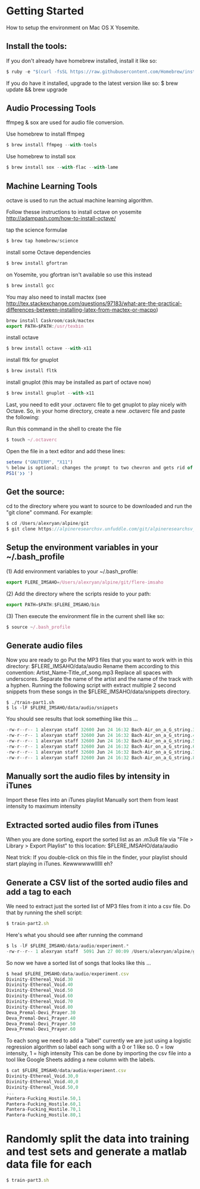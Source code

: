 
# Getting Started

How to setup the environment on Mac OS X Yosemite.


## Install the tools:


If you don't already have homebrew installed, install it like so:
```javascript
$ ruby -e "$(curl -fsSL https://raw.githubusercontent.com/Homebrew/install/master/install)"
```
If you do have it installed, upgrade to the latest version like so:
$ brew update && brew upgrade


## Audio Processing Tools
 ffmpeg & sox are used for audio file conversion.

Use homebrew to install ffmpeg
```javascript
$ brew install ffmpeg --with-tools
```

Use homebrew to install sox
```javascript
$ brew install sox --with-flac --with-lame
```

## Machine Learning Tools
octave is used to run the actual machine learning algorithm.

Follow thesse instructions to install octave on yosemite
http://adampash.com/how-to-install-octave/

tap the science formulae
```javascript
$ brew tap homebrew/science
```

install some Octave dependencies
```javascript
$ brew install gfortran
```

on Yosemite, you gfortran isn't available so use this instead
```javascript
$ brew install gcc
```

You may also need to install mactex
(see http://tex.stackexchange.com/questions/97183/what-are-the-practical-differences-between-installing-latex-from-mactex-or-macpo)

```javascript
brew install Caskroom/cask/mactex
export PATH=$PATH:/usr/texbin
```

install octave
```javascript
$ brew install octave --with-x11
```

install fltk for gnuplot
```javascript
$ brew install fltk
```

install gnuplot (this may be installed as part of octave now)
```javascript
$ brew install gnuplot --with-x11
```

Last, you need to edit your .octaverc file to get gnuplot to play nicely with Octave. So, in your home directory, create a new .octaverc file and paste the following:

Run this command in the shell to create the file
```javascript
$ touch ~/.octaverc
```

Open the file in a text editor and add these lines:
```javascript
setenv ("GNUTERM", "X11")
% below is optional; changes the prompt to two chevron and gets rid of the long Octave x.x.x >> prompt
PS1('❯❯ ')
```


## Get the source:
cd to the directory where you want to source to be downloaded and
run the "git clone" command.
For example:
```javascript
$ cd /Users/alexryan/alpine/git
$ git clone https://alpineresearchsv.unfuddle.com/git/alpineresearchsv_machine-learning/ flere-imsaho
```


## Setup the environment variables in your ~/.bash_profile

(1) Add environment variables to your ~/.bash_profile:
```javascript
export FLERE_IMSAHO=/Users/alexryan/alpine/git/flere-imsaho
```
(2) Add the directory where the scripts reside to your path:
```javascript
export PATH=$PATH:$FLERE_IMSAHO/bin
```
(3) Then execute the environment file in the current shell like so:
```javascript
$ source ~/.bash_profile
```


## Generate audio files
Now you are ready to go
Put the MP3 files that you want to work with in this directory:
$FLERE_IMSAHO/data/audio
Rename them according to this convention:
Artist_Name-Title_of_song.mp3
Replace all spaces with underscores.
Separate the name of the artist and the name of the track with a hyphen.
Running the following script with extract multiple 2 second snippets from
these songs in the $FLERE_IMSAHO/data/snippets directory.

```javascript$ cd $FLERE_IMSAHO/bin
$ ./train-part1.sh
$ ls -lF $FLERE_IMSAHO/data/audio/snippets
```

You should see results that look something like this ...
```javascript
-rw-r--r-- 1 alexryan staff 32600 Jun 24 16:32 Bach-Air_on_a_G_string.30.mp3
-rw-r--r-- 1 alexryan staff 32600 Jun 24 16:32 Bach-Air_on_a_G_string.40.mp3
-rw-r--r-- 1 alexryan staff 32600 Jun 24 16:32 Bach-Air_on_a_G_string.50.mp3
-rw-r--r-- 1 alexryan staff 32600 Jun 24 16:32 Bach-Air_on_a_G_string.60.mp3
-rw-r--r-- 1 alexryan staff 32600 Jun 24 16:32 Bach-Air_on_a_G_string.70.mp3
-rw-r--r-- 1 alexryan staff 32600 Jun 24 16:32 Bach-Air_on_a_G_string.80.mp3
```

## Manually sort the audio files by intensity in iTunes

Import these files into an iTunes playlist
Manually sort them from least intensity to maximum intensity

## Extracted sorted audio files from iTunes

When you are done sorting, export the sorted list as an .m3u8 file
via "File > Library > Export Playlist"
to this location:
$FLERE_IMSAHO/data/audio

Neat trick:
If you double-click on this file in the finder, your playlist should start
playing in iTunes.
Kewwwwwwllllll eh?

## Generate a CSV list of the sorted audio files and add a tag to each

We need to extract just the sorted list of MP3 files from it into a csv file.
Do that by running the shell script:

```javascript
$ train-part2.sh
```

Here's what you should see after running the command

```javascript
$ ls -lF $FLERE_IMSAHO/data/audio/experiment.*
-rw-r--r-- 1 alexryan staff  5091 Jun 27 00:09 /Users/alexryan/alpine/git/flere-imsaho/data/audio/experiment.csv
 ```

So now we have a sorted list of songs that looks like this ...
```javascript
$ head $FLERE_IMSAHO/data/audio/experiment.csv
Divinity-Ethereal_Void.30
Divinity-Ethereal_Void.40
Divinity-Ethereal_Void.50
Divinity-Ethereal_Void.60
Divinity-Ethereal_Void.70
Divinity-Ethereal_Void.80
Deva_Premal-Devi_Prayer.30
Deva_Premal-Devi_Prayer.40
Deva_Premal-Devi_Prayer.50
Deva_Premal-Devi_Prayer.60
```

To each song we need to add a "label"
currently we are just using a logistic regression algorithm
so label each song with a 0 or 1 like so.
0 = low intensity,
1 = high intensity
This can be done by importing the csv file into a tool like Google Sheets
adding a new column with the labels.

```javascript
$ cat $FLERE_IMSAHO/data/audio/experiment.csv
Divinity-Ethereal_Void.30,0
Divinity-Ethereal_Void.40,0
Divinity-Ethereal_Void.50,0
...
Pantera-Fucking_Hostile.50,1
Pantera-Fucking_Hostile.60,1
Pantera-Fucking_Hostile.70,1
Pantera-Fucking_Hostile.80,1
```

# Randomly split the data into training and test sets and generate a matlab data file for each

```javascript
$ train-part3.sh
```
